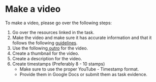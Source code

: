 # Make a video

To make a video, please go over the following steps:

1. Go over the resources linked in the task.
2. Make the video and make sure it has accurate information and that it follows the following [guidelines](../acceptance-criteria-for-projects.md).
3. Use the following[ outro](https://drive.google.com/file/d/1nJ\_8CsccT-BUcPuLu\_hj92iw30gEjXQp/view?usp=sharing) for the video.
4. Create a thumbnail for the video.
5. Create a description for the video.
6. Create timestamps (Preferably 8 - 10 stamps)
   * Make sure to use the proper YouTube - Timestamp format.
   * Provide them in Google Docs or submit them as task evidence.
